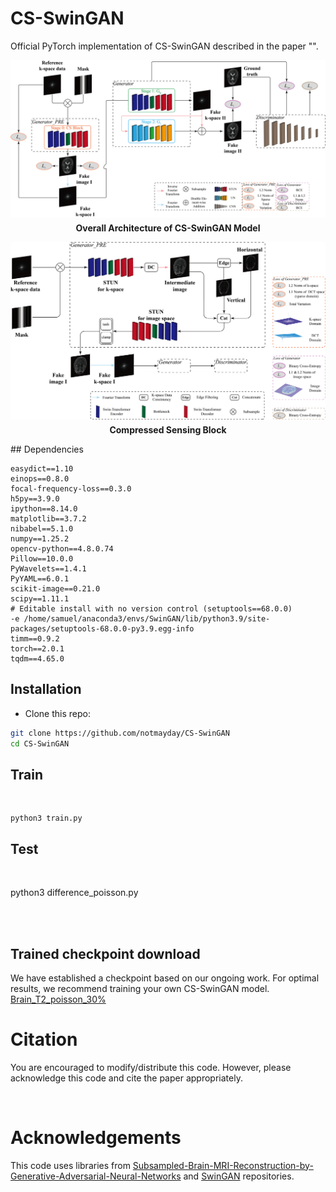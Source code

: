 # CS-SwinGAN

Official PyTorch implementation of CS-SwinGAN described in the paper "".

<div align="center">
  <img src="./asserts/framework.png" width="800px" alt="Overall Architecture of CS-SwinGAN Model">
  <p style="font-weight: bold; margin-top: 5px;">Overall Architecture of CS-SwinGAN Model</p>
</div>

<div align="center">
  <img src="./asserts/CS-Block.png" width="800px" alt="Compressed Sensing Block">
  <p style="font-weight: bold; margin-top: 5px;">Compressed Sensing Block</p>
</div>
## Dependencies

```
easydict==1.10
einops==0.8.0
focal-frequency-loss==0.3.0
h5py==3.9.0
ipython==8.14.0
matplotlib==3.7.2
nibabel==5.1.0
numpy==1.25.2
opencv-python==4.8.0.74
Pillow==10.0.0
PyWavelets==1.4.1
PyYAML==6.0.1
scikit-image==0.21.0
scipy==1.11.1
# Editable install with no version control (setuptools==68.0.0)
-e /home/samuel/anaconda3/envs/SwinGAN/lib/python3.9/site-packages/setuptools-68.0.0-py3.9.egg-info
timm==0.9.2
torch==2.0.1
tqdm==4.65.0
```

## Installation
- Clone this repo:
```bash
git clone https://github.com/notmayday/CS-SwinGAN
cd CS-SwinGAN
```

## Train

<br />

```
python3 train.py 

```


## Test

<br />

python3 difference_poisson.py 

<br />
<br />

## Trained checkpoint download

We have established a checkpoint based on our ongoing work. For optimal results, we recommend training your own CS-SwinGAN model.
<br />
[Brain_T2_poisson_30%]()

# Citation
You are encouraged to modify/distribute this code. However, please acknowledge this code and cite the paper appropriately.


<br />

# Acknowledgements

This code uses libraries from [Subsampled-Brain-MRI-Reconstruction-by-Generative-Adversarial-Neural-Networks](https://github.com/ItamarDavid/Subsampled-Brain-MRI-Reconstruction-by-Generative-Adversarial-Neural-Networks) and [SwinGAN](https://github.com/learnerzx/SwinGAN) repositories.
